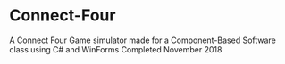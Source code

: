 # Connect-Four
A Connect Four Game simulator made for a Component-Based Software class using C# and WinForms 
Completed November 2018
